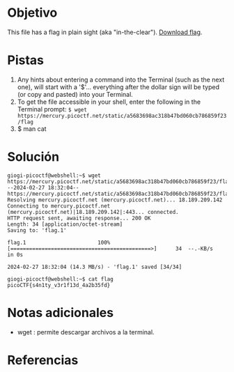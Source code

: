 # Objetivo
This file has a flag in plain sight (aka "in-the-clear"). [Download flag](https://mercury.picoctf.net/static/a5683698ac318b47bd060cb786859f23/flag).

# Pistas
1. Any hints about entering a command into the Terminal (such as the next one), will start with a '$'... everything after the dollar sign will be typed (or copy and pasted) into your Terminal.
2. To get the file accessible in your shell, enter the following in the Terminal prompt: `$ wget https://mercury.picoctf.net/static/a5683698ac318b47bd060cb786859f23/flag`
3. $ man cat
# Solución
```
giogi-picoctf@webshell:~$ wget https://mercury.picoctf.net/static/a5683698ac318b47bd060cb786859f23/flag
--2024-02-27 18:32:04--  https://mercury.picoctf.net/static/a5683698ac318b47bd060cb786859f23/flag
Resolving mercury.picoctf.net (mercury.picoctf.net)... 18.189.209.142
Connecting to mercury.picoctf.net (mercury.picoctf.net)|18.189.209.142|:443... connected.
HTTP request sent, awaiting response... 200 OK
Length: 34 [application/octet-stream]
Saving to: 'flag.1'

flag.1                       100%[=============================================>]      34  --.-KB/s    in 0s      

2024-02-27 18:32:04 (14.3 MB/s) - 'flag.1' saved [34/34]

giogi-picoctf@webshell:~$ cat flag
picoCTF{s4n1ty_v3r1f13d_4a2b35fd}
```
# Notas adicionales
- wget : permite descargar archivos a la terminal.
# Referencias